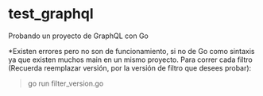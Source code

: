 # test_graphql
Probando un proyecto de GraphQL con Go

*Existen errores pero no son de funcionamiento, si no de Go como sintaxis ya que existen muchos main en un mismo proyecto.
Para correr cada filtro (Recuerda reemplazar versión, por la versión de filtro que desees probar):
>go run filter_version.go
